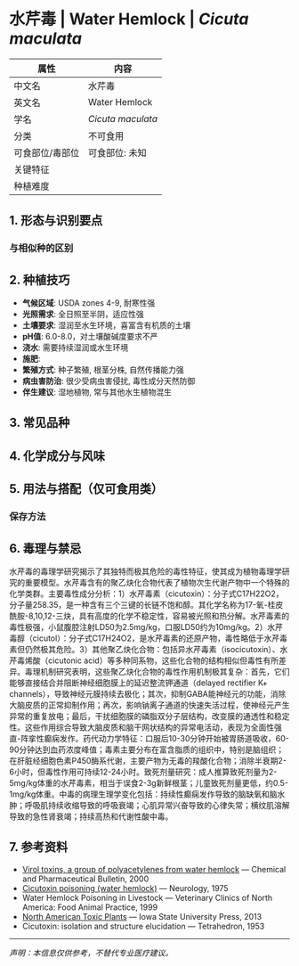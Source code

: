 # 水芹毒 | Water Hemlock | *Cicuta maculata*

| 属性 | 内容 |
|------|------|
| 中文名 | 水芹毒 |
| 英文名 | Water Hemlock |
| 学名 | *Cicuta maculata* |
| 分类 | 不可食用 |
| 可食部位/毒部位 | 可食部位: 未知 |
| 关键特征 |  |
| 种植难度 |  |

## 1. 形态与识别要点



### 与相似种的区别



## 2. 种植技巧

- **气候区域**: USDA zones 4-9, 耐寒性强
- **光照需求**: 全日照至半阴，适应性强
- **土壤要求**: 湿润至水生环境，喜富含有机质的土壤
- **pH值**: 6.0-8.0，对土壤酸碱度要求不严
- **浇水**: 需要持续湿润或水生环境
- **施肥**: 
- **繁殖方式**: 种子繁殖, 根茎分株, 自然传播能力强
- **病虫害防治**: 很少受病虫害侵扰, 毒性成分天然防御
- **伴生建议**: 湿地植物, 常与其他水生植物混生

## 3. 常见品种



## 4. 化学成分与风味



## 5. 用法与搭配（仅可食用类）



### 保存方法



## 6. 毒理与禁忌

水芹毒的毒理学研究揭示了其独特而极其危险的毒性特征，使其成为植物毒理学研究的重要模型。水芹毒含有的聚乙炔化合物代表了植物次生代谢产物中一个特殊的化学类群。主要毒性成分分析：1）水芹毒素（cicutoxin）：分子式C17H22O2，分子量258.35，是一种含有三个三键的长链不饱和醇。其化学名称为17-氧-桂皮酰胺-8,10,12-三炔，具有高度的化学不稳定性，容易被光照和热分解。水芹毒素的毒性极强，小鼠腹腔注射LD50为2.5mg/kg，口服LD50约为10mg/kg。2）水芹毒醇（cicutol）：分子式C17H24O2，是水芹毒素的还原产物，毒性略低于水芹毒素但仍然极其危险。3）其他聚乙炔化合物：包括异水芹毒素（isocicutoxin）、水芹毒烯酸（cicutonic acid）等多种同系物，这些化合物的结构相似但毒性有所差异。毒理机制研究表明，这些聚乙炔化合物的毒性作用机制极其复杂：首先，它们能够直接结合并阻断神经细胞膜上的延迟整流钾通道（delayed rectifier K+ channels），导致神经元膜持续去极化；其次，抑制GABA能神经元的功能，消除大脑皮质的正常抑制作用；再次，影响钠离子通道的快速失活过程，使神经元产生异常的重复放电；最后，干扰细胞膜的磷脂双分子层结构，改变膜的通透性和稳定性。这些作用综合导致大脑皮质和脑干网状结构的异常电活动，表现为全面性强直-阵挛性癫痫发作。药代动力学特征：口服后10-30分钟开始被胃肠道吸收，60-90分钟达到血药浓度峰值；毒素主要分布在富含脂质的组织中，特别是脑组织；在肝脏经细胞色素P450酶系代谢，主要产物为无毒的羧酸化合物；消除半衰期2-6小时，但毒性作用可持续12-24小时。致死剂量研究：成人推算致死剂量为2-5mg/kg体重的水芹毒素，相当于误食2-3g新鲜根茎；儿童致死剂量更低，约0.5-1mg/kg体重。中毒的病理生理学变化包括：持续性癫痫发作导致的脑缺氧和脑水肿；呼吸肌持续收缩导致的呼吸衰竭；心肌异常兴奋导致的心律失常；横纹肌溶解导致的急性肾衰竭；持续高热和代谢性酸中毒。

## 7. 参考资料

- [Virol toxins, a group of polyacetylenes from water hemlock](https://www.jstage.jst.go.jp/article/cpb1958/48/10/48_10_1514/_article) — Chemical and Pharmaceutical Bulletin, 2000
- [Cicutoxin poisoning (water hemlock)](https://n.neurology.org/content/25/8/730) — Neurology, 1975
- Water Hemlock Poisoning in Livestock — Veterinary Clinics of North America: Food Animal Practice, 1999
- [North American Toxic Plants](https://www.wiley.com/en-us/Toxic+Plants+of+North+America%2C+2nd+Edition-p-9780813827049) — Iowa State University Press, 2013
- Cicutoxin: isolation and structure elucidation — Tetrahedron, 1953

---
*声明：本信息仅供参考，不替代专业医疗建议。*
